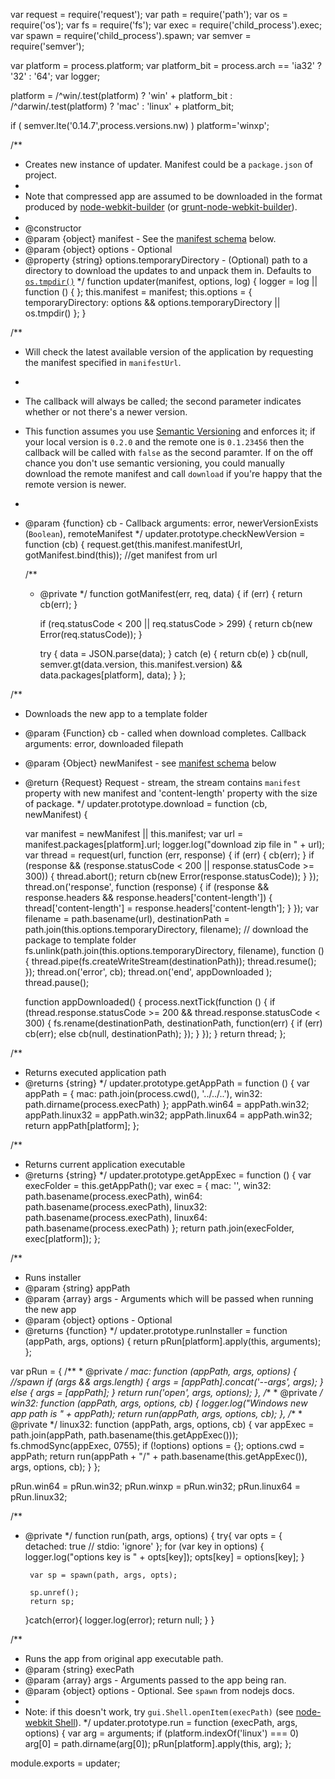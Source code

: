 var request = require('request');
var path = require('path');
var os = require('os');
var fs = require('fs');
var exec = require('child_process').exec;
var spawn = require('child_process').spawn;
var semver = require('semver');

var platform = process.platform;
var platform_bit = process.arch == 'ia32' ? '32' : '64';
var logger;

platform = /^win/.test(platform) ? 'win' + platform_bit : /^darwin/.test(platform) ? 'mac' : 'linux' + platform_bit;

if ( semver.lte('0.14.7',process.versions.nw) )
    platform='winxp';

/**
 * Creates new instance of updater. Manifest could be a `package.json` of project.
 *
 * Note that compressed app are assumed to be downloaded in the format produced by [node-webkit-builder](https://github.com/mllrsohn/node-webkit-builder) (or [grunt-node-webkit-builder](https://github.com/mllrsohn/grunt-node-webkit-builder)).
 *
 * @constructor
 * @param {object} manifest - See the [manifest schema](#manifest-schema) below.
 * @param {object} options - Optional
 * @property {string} options.temporaryDirectory - (Optional) path to a directory to download the updates to and unpack them in. Defaults to [`os.tmpdir()`](https://nodejs.org/api/os.html#os_os_tmpdir)
 */
function updater(manifest, options, log) {
    logger = log || function () { };
    this.manifest = manifest;
    this.options = {
        temporaryDirectory: options && options.temporaryDirectory || os.tmpdir()
    };
}


/**
 * Will check the latest available version of the application by requesting the manifest specified in `manifestUrl`.
 *
 * The callback will always be called; the second parameter indicates whether or not there's a newer version.
 * This function assumes you use [Semantic Versioning](http://semver.org) and enforces it; if your local version is `0.2.0` and the remote one is `0.1.23456` then the callback will be called with `false` as the second paramter. If on the off chance you don't use semantic versioning, you could manually download the remote manifest and call `download` if you're happy that the remote version is newer.
 *
 * @param {function} cb - Callback arguments: error, newerVersionExists (`Boolean`), remoteManifest
 */
updater.prototype.checkNewVersion = function (cb) {
    request.get(this.manifest.manifestUrl, gotManifest.bind(this)); //get manifest from url

    /**
     * @private
     */
    function gotManifest(err, req, data) {
        if (err) {
            return cb(err);
        }

        if (req.statusCode < 200 || req.statusCode > 299) {
            return cb(new Error(req.statusCode));
        }

        try {
            data = JSON.parse(data);
        } catch (e) {
            return cb(e)
        }
        cb(null, semver.gt(data.version, this.manifest.version) && data.packages[platform], data);
    }
};

/**
 * Downloads the new app to a template folder
 * @param  {Function} cb - called when download completes. Callback arguments: error, downloaded filepath
 * @param  {Object} newManifest - see [manifest schema](#manifest-schema) below
 * @return {Request} Request - stream, the stream contains `manifest` property with new manifest and 'content-length' property with the size of package.
 */
updater.prototype.download = function (cb, newManifest) {

    var manifest = newManifest || this.manifest;
    var url = manifest.packages[platform].url;
    logger.log("download zip file in " + url);
    var thread = request(url, function (err, response) {
        if (err) {
            cb(err);
        }
        if (response && (response.statusCode < 200 || response.statusCode >= 300)) {
            thread.abort();
            return cb(new Error(response.statusCode));
        }
    });
    thread.on('response', function (response) {
        if (response && response.headers && response.headers['content-length']) {
            thread['content-length'] = response.headers['content-length'];
        }
    });
    var filename = path.basename(url),
        destinationPath = path.join(this.options.temporaryDirectory, filename);
    // download the package to template folder
    fs.unlink(path.join(this.options.temporaryDirectory, filename), function () {
        thread.pipe(fs.createWriteStream(destinationPath));
        thread.resume();
    });
    thread.on('error', cb);
    thread.on('end', appDownloaded );
    thread.pause();

    function appDownloaded() {
        process.nextTick(function () {
            if (thread.response.statusCode >= 200 && thread.response.statusCode < 300) {
                fs.rename(destinationPath, destinationPath, function(err) {
                    if (err) 
                        cb(err);
                    else
                        cb(null, destinationPath);
                });
            }
        });
    }
    return thread;
};


/**
 * Returns executed application path
 * @returns {string}
 */
updater.prototype.getAppPath = function () {
    var appPath = {
        mac: path.join(process.cwd(), '../../..'),
        win32: path.dirname(process.execPath)
    };
    appPath.win64 = appPath.win32;
    appPath.linux32 = appPath.win32;
    appPath.linux64 = appPath.win32;
    return appPath[platform];
};


/**
 * Returns current application executable
 * @returns {string}
 */
updater.prototype.getAppExec = function () {
    var execFolder = this.getAppPath();
    var exec = {
        mac: '',
        win32: path.basename(process.execPath),
        win64: path.basename(process.execPath),
        linux32: path.basename(process.execPath),
        linux64: path.basename(process.execPath)
    };
    return path.join(execFolder, exec[platform]);
};

/**
 * Runs installer
 * @param {string} appPath
 * @param {array} args - Arguments which will be passed when running the new app
 * @param {object} options - Optional
 * @returns {function}
 */
updater.prototype.runInstaller = function (appPath, args, options) {
    return pRun[platform].apply(this, arguments);
};

var pRun = {
    /**
     * @private
     */
    mac: function (appPath, args, options) {
        //spawn
        if (args && args.length) {
            args = [appPath].concat('--args', args);
        } else {
            args = [appPath];
        }
        return run('open', args, options);
    },
    /**
     * @private
     */
    win32: function (appPath, args, options, cb) {
        logger.log("Windows new app path is " + appPath);
        return run(appPath, args, options, cb);
    },
    /**
     * @private
     */
    linux32: function (appPath, args, options, cb) {
        var appExec = path.join(appPath, path.basename(this.getAppExec()));
        fs.chmodSync(appExec, 0755);
        if (!options) options = {};
        options.cwd = appPath;
        return run(appPath + "/" + path.basename(this.getAppExec()), args, options, cb);
    }
};

pRun.win64 = pRun.win32;
pRun.winxp = pRun.win32;
pRun.linux64 = pRun.linux32;

/**
 * @private
 */
function run(path, args, options) {
    try{
        var opts = {
            detached: true
            // stdio: 'ignore'
        };
        for (var key in options) {
            logger.log("options key is " + opts[key]);
            opts[key] = options[key];
        }

        var sp = spawn(path, args, opts);

        sp.unref();
        return sp;

    }catch(error){
        logger.log(error);
        return null;
    }
}

/**
 * Runs the app from original app executable path.
 * @param {string} execPath
 * @param {array} args - Arguments passed to the app being ran.
 * @param {object} options - Optional. See `spawn` from nodejs docs.
 *
 * Note: if this doesn't work, try `gui.Shell.openItem(execPath)` (see [node-webkit Shell](https://github.com/rogerwang/node-webkit/wiki/Shell)).
 */
updater.prototype.run = function (execPath, args, options) {
    var arg = arguments;
    if (platform.indexOf('linux') === 0) arg[0] = path.dirname(arg[0]);
    pRun[platform].apply(this, arg);
};

module.exports = updater;

